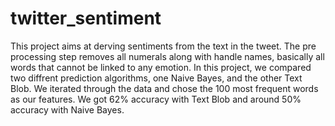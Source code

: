 # twitter_sentiment
This project aims at derving sentiments from the text in the tweet.
The pre processing step removes all numerals along with handle names, basically all words that cannot be linked to any emotion. 
In this project, we compared two diffrent prediction algorithms, one Naive Bayes, and the other Text Blob. We iterated through the data and chose the 100 most frequent words as our features.
We got 62% accuracy with Text Blob and around 50% accuracy with Naive Bayes.
